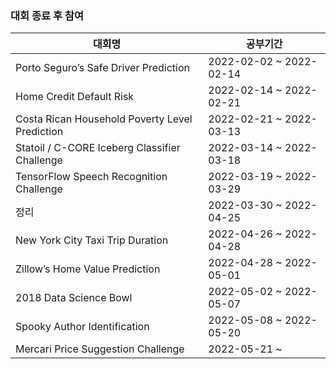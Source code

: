 
### 대회 종료 후 참여

|대회명|공부기간|
|------|---|
|Porto Seguro’s Safe Driver Prediction|2022-02-02 ~ 2022-02-14|
|Home Credit Default Risk|2022-02-14 ~ 2022-02-21|
|Costa Rican Household Poverty Level Prediction|2022-02-21 ~ 2022-03-13|
|Statoil / C-CORE Iceberg Classifier Challenge|2022-03-14 ~ 2022-03-18|
|TensorFlow Speech Recognition Challenge|2022-03-19 ~ 2022-03-29|
|정리|2022-03-30 ~ 2022-04-25|
|New York City Taxi Trip Duration|2022-04-26 ~ 2022-04-28|
|Zillow’s Home Value Prediction|2022-04-28 ~ 2022-05-01|
|2018 Data Science Bowl|2022-05-02 ~ 2022-05-07|
|Spooky Author Identification|2022-05-08 ~ 2022-05-20|
|Mercari Price Suggestion Challenge|2022-05-21 ~ |


